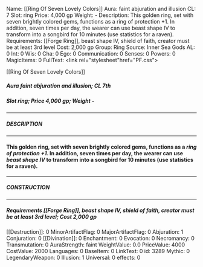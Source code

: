 Name: [[Ring Of Seven Lovely Colors]]
Aura: faint abjuration and illusion
CL: 7
Slot: ring
Price: 4,000 gp
Weight: -
Description: This golden ring, set with seven brightly colored gems, functions as a ring of protection +1. In addition, seven times per day, the wearer can use beast shape IV to transform into a songbird for 10 minutes (use statistics for a raven).
Requirements: [[Forge Ring]], beast shape IV, shield of faith, creator must be at least 3rd level
Cost: 2,000 gp
Group: Ring
Source: Inner Sea Gods
AL: 0
Int: 0
Wis: 0
Cha: 0
Ego: 0
Communication: 0
Senses: 0
Powers: 0
MagicItems: 0
FullText: <link rel="stylesheet"href="PF.css"><div class="heading"><p class="alignleft">[[Ring Of Seven Lovely Colors]]</p><div style="clear: both;"></div></div><div><h5><b>Aura </b>faint abjuration and illusion; <b>CL </b>7th</h5><h5><b>Slot </b>ring; <b>Price </b>4,000 gp; <b>Weight </b>-</h5></div><hr/><div><h5><b>DESCRIPTION</b></h5></div><hr/><div><h4><p>This golden ring, set with seven brightly colored gems, functions as a <i>ring of protection +1</i>. In addition, seven times per day, the wearer can use <i>beast shape IV</i> to transform into a songbird for 10 minutes (use statistics for a raven).</p></h4></div><hr/><div><h5><b>CONSTRUCTION</b></h5></div><hr/><div><h5><b>Requirements </b>[[Forge Ring]], <i>beast shape IV</i>, <i>shield of faith</i>, creator must be at least 3rd level; <b>Cost </b>2,000 gp</h5></div>
[[Destruction]]: 0
MinorArtifactFlag: 0
MajorArtifactFlag: 0
Abjuration: 1
Conjuration: 0
[[Divination]]: 0
Enchantment: 0
Evocation: 0
Necromancy: 0
Transmutation: 0
AuraStrength: faint
WeightValue: 0.0
PriceValue: 4000
CostValue: 2000
Languages: 0
BaseItem: 0
LinkText: 0
id: 3289
Mythic: 0
LegendaryWeapon: 0
Illusion: 1
Universal: 0
effects: 0
